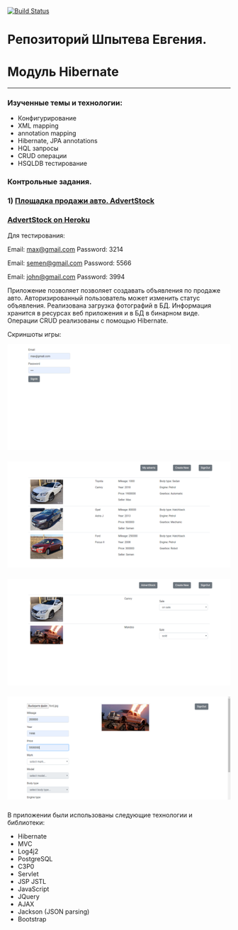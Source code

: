 [![Build Status](https://travis-ci.org/Zhekbland/job4j_hibernate.svg?branch=master)](https://travis-ci.org/Zhekbland/job4j_hibernate)
# Репозиторий Шпытева Евгения.

# Модуль Hibernate

***

### Изученные темы и технологии:
* Конфигурирование
* XML mapping
* annotation mapping
* Hibernate, JPA annotations
* HQL запросы
* CRUD операции
* HSQLDB тестирование

### Контрольные задания.

### 1) [Площадка продажи авто. AdvertStock](https://github.com/Zhekbland/job4j_hibernate/tree/master/advertstockJPA/src/main)
### [AdvertStock on Heroku](https://zhekbland-hibernate.herokuapp.com)
Для тестирования: 

Email: max@gmail.com Password: 3214

Email: semen@gmail.com Password: 5566

Email: john@gmail.com Password: 3994

Приложение позволяет позволяет создавать объявления по продаже авто. Авторизированный пользователь
может изменить статус объявления.
Реализована загрузка фотографий в БД. Информация хранится в ресурсах веб приложения и в БД в бинарном виде.
Операции CRUD реализованы с помощью Hibernate.

Скриншоты игры:

<img src='https://github.com/Zhekbland/job4j_hibernate/blob/master/pic/advertstock/advertstock1.png'>

###
<img src='https://github.com/Zhekbland/job4j_hibernate/blob/master/pic/advertstock/advertstock2.png'>

###
<img src='https://github.com/Zhekbland/job4j_hibernate/blob/master/pic/advertstock/advertstock3.png'>

###
<img src='https://github.com/Zhekbland/job4j_hibernate/blob/master/pic/advertstock/advertstock4.png'>

###

В приложении были использованы следующие технологии и библиотеки:

* Hibernate
* MVC
* Log4j2
* PostgreSQL
* C3P0
* Servlet
* JSP JSTL
* JavaScript
* JQuery
* AJAX
* Jackson (JSON parsing)
* Bootstrap